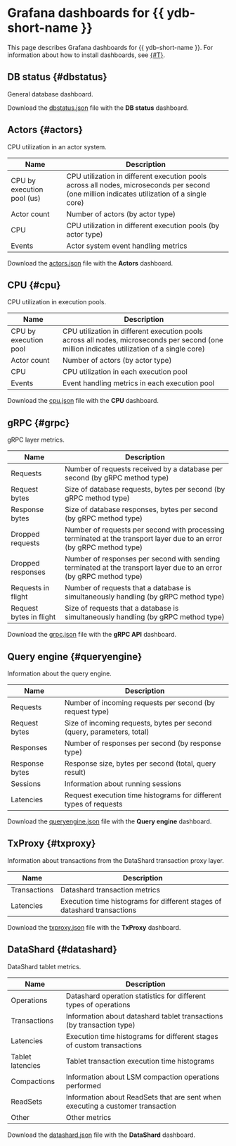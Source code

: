 # Grafana dashboards for {{ ydb-short-name }}

This page describes Grafana dashboards for {{ ydb-short-name }}. For information about how to install dashboards, see [{#T}](../../../devops/manual/monitoring.md#prometheus-grafana).

## DB status {#dbstatus}

General database dashboard.

Download the [dbstatus.json](https://raw.githubusercontent.com/ydb-platform/ydb/refs/heads/main/ydb/deploy/helm/ydb-prometheus/dashboards/dbstatus.json) file with the **DB status** dashboard.

## Actors {#actors}

CPU utilization in an actor system.

| Name | Description |
|---|---|
| CPU by execution pool (us) | CPU utilization in different execution pools across all nodes, microseconds per second (one million indicates utilization of a single core) |
| Actor count | Number of actors (by actor type) |
| CPU | CPU utilization in different execution pools (by actor type) |
| Events | Actor system event handling metrics |

Download the [actors.json](https://raw.githubusercontent.com/ydb-platform/ydb/refs/heads/main/ydb/deploy/helm/ydb-prometheus/dashboards/actors.json) file with the **Actors** dashboard.

## CPU {#cpu}

CPU utilization in execution pools.

| Name | Description |
|---|---|
| CPU by execution pool | CPU utilization in different execution pools across all nodes, microseconds per second (one million indicates utilization of a single core) |
| Actor count | Number of actors (by actor type) |
| CPU | CPU utilization in each execution pool |
| Events | Event handling metrics in each execution pool |

Download the [cpu.json](https://raw.githubusercontent.com/ydb-platform/ydb/refs/heads/main/ydb/deploy/helm/ydb-prometheus/dashboards/cpu.json) file with the **CPU** dashboard.

## gRPC {#grpc}

gRPC layer metrics.

| Name | Description |
|---|---|
| Requests | Number of requests received by a database per second (by gRPC method type) |
| Request bytes | Size of database requests, bytes per second (by gRPC method type) |
| Response bytes | Size of database responses, bytes per second (by gRPC method type) |
| Dropped requests | Number of requests per second with processing terminated at the transport layer due to an error (by gRPC method type) |
| Dropped responses | Number of responses per second with sending terminated at the transport layer due to an error (by gRPC method type) |
| Requests in flight | Number of requests that a database is simultaneously handling (by gRPC method type) |
| Request bytes in flight | Size of requests that a database is simultaneously handling (by gRPC method type) |

Download the [grpc.json](https://raw.githubusercontent.com/ydb-platform/ydb/refs/heads/main/ydb/deploy/helm/ydb-prometheus/dashboards/grpc.json) file with the **gRPC API** dashboard.

## Query engine {#queryengine}

Information about the query engine.

| Name | Description |
|---|---|
| Requests | Number of incoming requests per second (by request type) |
| Request bytes | Size of incoming requests, bytes per second (query, parameters, total) |
| Responses | Number of responses per second (by response type) |
| Response bytes | Response size, bytes per second (total, query result) |
| Sessions | Information about running sessions |
| Latencies | Request execution time histograms for different types of requests |

Download the [queryengine.json](https://raw.githubusercontent.com/ydb-platform/ydb/refs/heads/main/ydb/deploy/helm/ydb-prometheus/dashboards/queryengine.json) file with the **Query engine** dashboard.

## TxProxy {#txproxy}

Information about transactions from the DataShard transaction proxy layer.

| Name | Description |
|---|---|
| Transactions | Datashard transaction metrics |
| Latencies | Execution time histograms for different stages of datashard transactions |

Download the [txproxy.json](https://raw.githubusercontent.com/ydb-platform/ydb/refs/heads/main/ydb/deploy/helm/ydb-prometheus/dashboards/txproxy.json) file with the **TxProxy** dashboard.

## DataShard {#datashard}

DataShard tablet metrics.

| Name | Description |
|---|---|
| Operations | Datashard operation statistics for different types of operations |
| Transactions | Information about datashard tablet transactions (by transaction type) |
| Latencies | Execution time histograms for different stages of custom transactions |
| Tablet latencies | Tablet transaction execution time histograms |
| Compactions | Information about LSM compaction operations performed |
| ReadSets | Information about ReadSets that are sent when executing a customer transaction |
| Other | Other metrics |

Download the [datashard.json](https://raw.githubusercontent.com/ydb-platform/ydb/refs/heads/main/ydb/deploy/helm/ydb-prometheus/dashboards/datashard.json) file with the **DataShard** dashboard.
